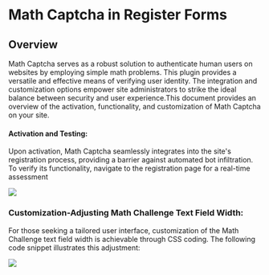 ---
---
# Math Captcha in Register Forms
Overview
--------

 Math Captcha serves as a robust solution to authenticate human users on websites by employing simple math problems. This plugin provides a versatile and effective means of verifying user identity. The integration and customization options empower site administrators to strike the ideal balance between security and user experience.This document provides an overview of the activation, functionality, and customization of Math Captcha on your site.

#### Activation and Testing:

 Upon activation, Math Captcha seamlessly integrates into the site's registration process, providing a barrier against automated bot infiltration. To verify its functionality, navigate to the registration page for a real-time assessment

  ![](https://s3.amazonaws.com/helpscout.net/docs/assets/561c96629033600a7a36d662/images/654cf80c00e96206bf000e17/file-BEJEq1oL6u.png)

### Customization-Adjusting Math Challenge Text Field Width:

 For those seeking a tailored user interface, customization of the Math Challenge text field width is achievable through CSS coding. The following code snippet illustrates this adjustment:

  ![](https://s3.amazonaws.com/helpscout.net/docs/assets/561c96629033600a7a36d662/images/654cf8f78fd0677319115d4b/file-l5n023hXgU.png)